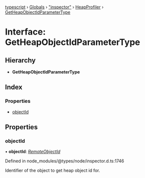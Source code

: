 [typescript](../README.md) › [Globals](../globals.md) › ["inspector"](../modules/_inspector_.md) › [HeapProfiler](../modules/_inspector_.heapprofiler.md) › [GetHeapObjectIdParameterType](_inspector_.heapprofiler.getheapobjectidparametertype.md)

# Interface: GetHeapObjectIdParameterType

## Hierarchy

* **GetHeapObjectIdParameterType**

## Index

### Properties

* [objectId](_inspector_.heapprofiler.getheapobjectidparametertype.md#objectid)

## Properties

###  objectId

• **objectId**: *[RemoteObjectId](../modules/_inspector_.runtime.md#remoteobjectid)*

Defined in node_modules/@types/node/inspector.d.ts:1746

Identifier of the object to get heap object id for.
